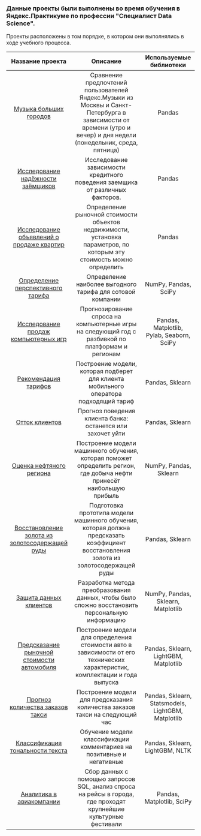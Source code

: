 ### Данные проекты были выполнены во время обучения в Яндекс.Практикуме по профессии "Специалист Data Science".
Проекты расположены в том порядке, в котором они выполнялись в ходе учебного процесса.  

|Название проекта               |    Описание                                            | Используемые библиотеки  |
|:-----------------------------:|:------------------------------------------------------:|:------------------------:|
|[Музыка больших городов](https://github.com/arturboev/yandex-practicum-projects/tree/master/01.Big-city-music)|Сравнение предпочтений пользователей Яндекс.Музыки из Москвы и Санкт-Петербурга в зависимости от времени (утро и вечер) и дня недели (понедельник, среда, пятница)|Pandas|
|[Исследование надёжности заёмщиков](https://github.com/arturboev/yandex-practicum-projects/tree/master/02.Borrowers-reliability)|Исследование зависимости кредитного поведения заемщика от различных факторов.|Pandas|
|[Исследование объявлений о продаже квартир](https://github.com/arturboev/yandex-practicum-projects/tree/master/03.Apartments-for-sale)|Определение рыночной стоимости объектов недвижимости, установка параметров, по которым эту стоимость можно определить|Pandas|
|[Определение перспективного тарифа](https://github.com/arturboev/yandex-practicum-projects/tree/master/04.Prospective-tariff)|Определение наиболее выгодного тарифа для сотовой компании|NumPy, Pandas, SciPy|
|[Исследование продаж компьютерных игр](https://github.com/arturboev/yandex-practicum-projects/tree/master/05.Computer-game-sales)|Прогнозирование спроса на компьютерные игры на следующий год с разбивкой по платформам и регионам|Pandas, Matplotlib, Pylab, Seaborn, SciPy|
|[Рекомендация тарифов](https://github.com/arturboev/yandex-practicum-projects/tree/master/06.Rate-recommendation)|Построение модели, которая подберет для клиента мобильного оператора подходящий тариф|Pandas, Sklearn|
|[Отток клиентов](https://github.com/arturboev/yandex-practicum-projects/tree/master/07.Customer-outflow)|Прогноз поведения клиента банка: останется или захочет уйти|Pandas, Sklearn|
|[Оценка нефтяного региона](https://github.com/arturboev/yandex-practicum-projects/tree/master/08.Oil-regions)|Построение модели машинного обучения, которая поможет определить регион, где добыча нефти принесёт наибольшую прибыль|NumPy, Pandas, Sklearn|
|[Восстановление золота из золотосодержащей руды](https://github.com/arturboev/yandex-practicum-projects/tree/master/09.Gold-recovery)|Подготовка прототипа модели машинного обучения, которая должна предсказать коэффициент восстановления золота из золотосодержащей руды|Pandas, Sklearn|
|[Защита данных клиентов ](https://github.com/arturboev/yandex-practicum-projects/tree/master/10.Customer-data-protection)|Разработка метода преобразования данных, чтобы было сложно восстановить персональную информацию|NumPy, Pandas, Sklearn, Matplotlib|
|[Предсказание рыночной стоимости автомобиля](https://github.com/arturboev/yandex-practicum-projects/tree/master/11.Car-value-prediction)|Построение модели для определения стоимости авто в зависимости от его технических характеристик, комплектации и года выпуска|Pandas, Sklearn, LightGBM, Matplotlib|
|[Прогноз количества заказов такси](https://github.com/arturboev/yandex-practicum-projects/tree/master/12.Taxi-order-forecast)|Построение модели для предсказания количества заказов такси на следующий час|Pandas, Sklearn, Statsmodels, LightGBM, Matplotlib|
|[Классификация тональности текста](https://github.com/arturboev/yandex-practicum-projects/tree/master/13.Text-tonality-classification)|Обучение модели классификации комментариев на позитивные и негативные|Pandas, Sklearn, LightGBM, NLTK|
|[Аналитика в авиакомпании](https://github.com/arturboev/yandex-practicum-projects/tree/master/14.Airline-analytics)|Сбор данных с помощью запросов SQL, анализ спроса на рейсы в города, где проходят крупнейшие культурные фестивали|Pandas, Matplotlib, SciPy|
